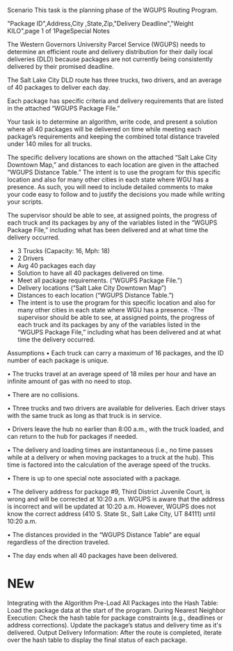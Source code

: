 Scenario
This task is the planning phase of the WGUPS Routing Program.

 "Package
ID",Address,City ,State,Zip,"Delivery
Deadline","Weight
KILO",page 1 of 1PageSpecial Notes

The Western Governors University Parcel Service (WGUPS) needs to determine an efficient route and delivery distribution for their daily local deliveries (DLD) because packages are not currently being consistently delivered by their promised deadline. 

The Salt Lake City DLD route has three trucks, two drivers, and an average of 40 packages to deliver each day. 

Each package has specific criteria and delivery requirements that are listed in the attached “WGUPS Package File.”

Your task is to determine an algorithm, write code, and present a solution where all 40 packages will be delivered on time while meeting each package’s requirements and keeping the combined total distance traveled under 140 miles for all trucks. 

The specific delivery locations are shown on the attached “Salt Lake City Downtown Map,” and distances to each location are given in the attached “WGUPS Distance Table.” The intent is to use the program for this specific location and also for many other cities in each state where WGU has a presence. As such, you will need to include detailed comments to make your code easy to follow and to justify the decisions you made while writing your scripts.

The supervisor should be able to see, at assigned points, the progress of each truck and its packages by any of the variables listed in the “WGUPS Package File,” including what has been delivered and at what time the delivery occurred.

- 3 Trucks (Capacity: 16, Mph: 18)
- 2 Drivers
- Avg 40 packages each day
- Solution to have all 40 packages delivered on time.
- Meet all package requirements. (“WGUPS Package File.”)
- Delivery locations (“Salt Lake City Downtown Map”)
- Distances to each location (“WGUPS Distance Table.”)
- The intent is to use the program for this specific location and also for many other cities in each state where WGU has a presence.
-The supervisor should be able to see, at assigned points, the progress of each truck and its packages by any of the variables listed in the “WGUPS Package File,” including what has been delivered and at what time the delivery occurred.

Assumptions
•  Each truck can carry a maximum of 16 packages, and the ID number of each package is unique.

•  The trucks travel at an average speed of 18 miles per hour and have an infinite amount of gas with no need to stop.

•  There are no collisions.

•  Three trucks and two drivers are available for deliveries. Each driver stays with the same truck as long as that truck is in service.

•  Drivers leave the hub no earlier than 8:00 a.m., with the truck loaded, and can return to the hub for packages if needed.

•  The delivery and loading times are instantaneous (i.e., no time passes while at a delivery or when moving packages to a truck at the hub). This time is factored into the calculation of the average speed of the trucks.

•  There is up to one special note associated with a package.

•  The delivery address for package #9, Third District Juvenile Court, is wrong and will be corrected at 10:20 a.m. WGUPS is aware that the address is incorrect and will be updated at 10:20 a.m. However, WGUPS does not know the correct address (410 S. State St., Salt Lake City, UT 84111) until 10:20 a.m.

•  The distances provided in the “WGUPS Distance Table” are equal regardless of the direction traveled.

•  The day ends when all 40 packages have been delivered.



# NEw


Integrating with the Algorithm
Pre-Load All Packages into the Hash Table:
Load the package data at the start of the program.
During Nearest Neighbor Execution:
Check the hash table for package constraints (e.g., deadlines or address corrections).
Update the package’s status and delivery time as it's delivered.
Output Delivery Information:
After the route is completed, iterate over the hash table to display the final status of each package.